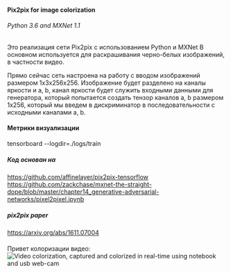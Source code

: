 #### Pix2pix for image colorization
###### Python 3.6 and MXNet 1.1

Это  реализация сети Pix2pix с использованием Python и MXNet
В основном используется для раскрашивания черно-белых изображений, в частности видео.

Прямо сейчас сеть настроена на работу с вводом изображений размером 1x3x256x256.
Изображение будет разделено на каналы яркости и a, b, канал яркости
будет служить входными данными для генератора, который попытается создать тензор каналов a, b
размером 1x256, который мы введем в дискриминатор в последовательности с исходными каналами a, b.

#### Метрики визуализации
tensorboard --logdir=./logs/train

##### Код основан на 
https://github.com/affinelayer/pix2pix-tensorflow
https://github.com/zackchase/mxnet-the-straight-dope/blob/master/chapter14_generative-adversarial-networks/pixel2pixel.ipynb

##### pix2pix paper
https://arxiv.org/abs/1611.07004

####
Привет колоризации видео:
![Video colorization, captured and colorized in real-time using notebook and usb web-cam](https://s3-us-west-1.amazonaws.com/pix2pix/real_time_video_colorization.gif)
